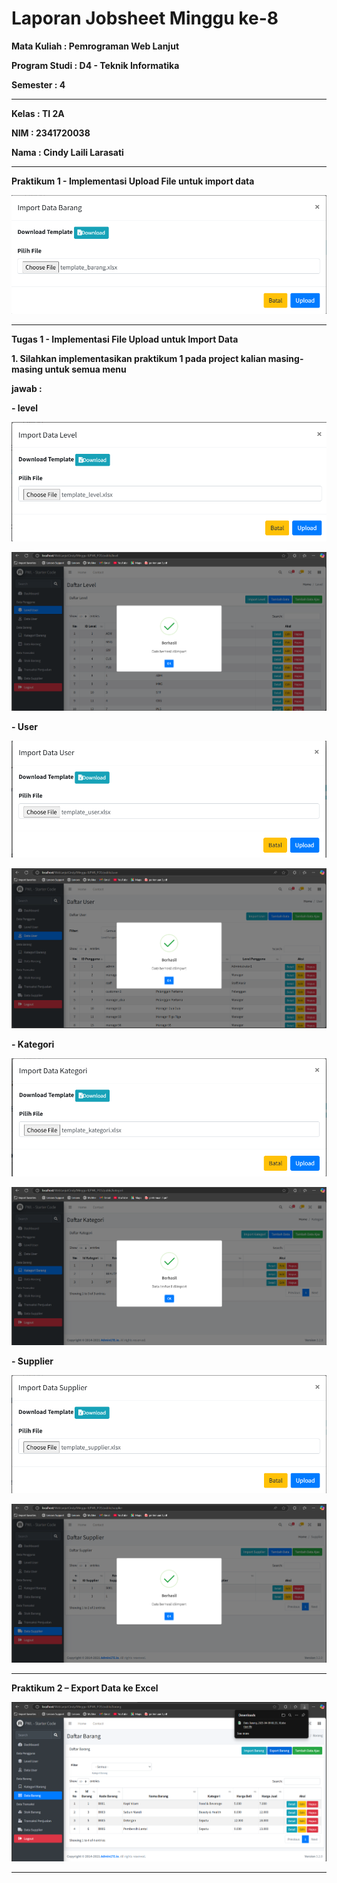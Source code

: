 # Laporan Jobsheet Minggu ke-8
<b>Mata Kuliah : Pemrograman Web Lanjut</b></p>
<b>Program Studi : D4 - Teknik Informatika</b></p>
<b>Semester : 4</b>
<hr>
<b>Kelas : TI 2A</b></p>
<b>NIM : 2341720038</b></p>
<b>Nama : Cindy Laili Larasati</b>
<hr>

<b>Praktikum 1 - Implementasi Upload File untuk import data<b>
<p align="center">
    <img src="Gambar/P1.png"></p>
<hr>

<b>Tugas 1 - Implementasi File Upload untuk Import Data<b>
<p>1. Silahkan implementasikan praktikum 1 pada project kalian masing-masing untuk semua 
menu </p>
<p>jawab :</p>
<p>- level</p>
<p align="center">
    <img src="Gambar/T1.1.png"></p>
<p align="center">
    <img src="Gambar/T1.2.png"></p>

<p>- User</p>
<p align="center">
    <img src="Gambar/T1.3.png"></p>
<p align="center">
    <img src="Gambar/T1.4.png"></p>

<p>- Kategori</p>
<p align="center">
    <img src="Gambar/T1.5.png"></p>
<p align="center">
    <img src="Gambar/T1.6.png"></p>

<p>- Supplier</p>
<p align="center">
    <img src="Gambar/T1.7.png"></p>
<p align="center">
    <img src="Gambar/T1.8.png"></p>
<hr>

<b>Praktikum 2 – Export Data ke Excel <b>
<p align="center">
    <img src="Gambar/P2.png"></p>
<hr>